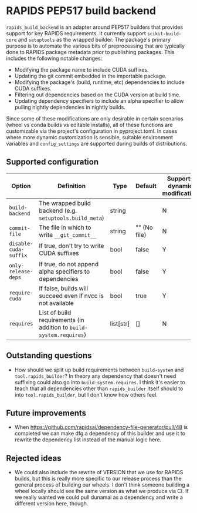 # RAPIDS PEP517 build backend

`rapids_build_backend` is an adapter around PEP517 builders that provides support for key RAPIDS requirements.
It currently support `scikit-build-core` and `setuptools` as the wrapped builder.
The package's primary purpose is to automate the various bits of preprocessing that are typically done to RAPIDS package metadata prior to publishing packages.
This includes the following notable changes:
- Modifying the package name to include CUDA suffixes.
- Updating the git commit embedded in the importable package.
- Modifying the package's (build, runtime, etc) dependencies to include CUDA suffixes.
- Filtering out dependencies based on the CUDA version at build time.
- Updating dependency specifiers to include an alpha specifier to allow pulling nightly dependencies in nightly builds.

Since some of these modifications are only desirable in certain scenarios (wheel vs conda builds vs editable installs), all of these functions are customizable via the project's configuration in pyproject.toml.
In cases where more dynamic customization is sensible, suitable environment variables and `config_settings` are supported during builds of distributions.

## Supported configuration

| Option                | Definition                                                          | Type      | Default      | Supports dynamic modification |
|-----------------------|---------------------------------------------------------------------|-----------|--------------|-------------------------------|
| `build-backend`       | The wrapped build backend (e.g. `setuptools.build_meta`)            | string    |              | N                             |
| `commit-file`         | The file in which to write `__git_commit__`                         | string    | "" (No file) | N                             |
| `disable-cuda-suffix` | If true, don't try to write CUDA suffixes                           | bool      | false        | Y                             |
| `only-release-deps`   | If true, do not append alpha specifiers to dependencies             | bool      | false        | Y                             |
| `require-cuda`        | If false, builds will succeed even if nvcc is not available         | bool      | true         | Y                             |
| `requires`            | List of build requirements (in addition to `build-system.requires`) | list[str] | []           | N                             |


## Outstanding questions

- How should we split up build requirements between `build-system` and `tool.rapids_builder`? In theory any dependency that doesn't need suffixing could also go into `build-system.requires`. I think it's easier to teach that all dependencies other than `rapids_builder` itself should to into `tool.rapids_builder`, but I don't know how others feel.

## Future improvements

- When https://github.com/rapidsai/dependency-file-generator/pull/48 is completed we can make dfg a dependency of this builder and use it to rewrite the dependency list instead of the manual logic here.

## Rejected ideas

- We could also include the rewrite of VERSION that we use for RAPIDS builds, but this is really more specific to our release process than the general process of building our wheels. I don't think someone building a wheel locally should see the same version as what we produce via CI. If we really wanted we could pull dunamai as a dependency and write a different version here, though.
